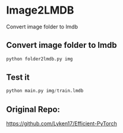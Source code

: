 # Image2LMDB
Convert image folder to lmdb

## Convert image folder to lmdb
```python
python folder2lmdb.py img
````

## Test it
```python
python main.py img/train.lmdb
```



## Original Repo:
https://github.com/Lyken17/Efficient-PyTorch

